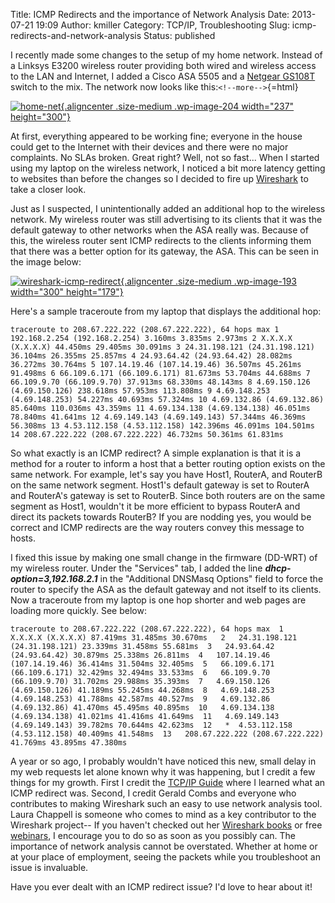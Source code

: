 Title: ICMP Redirects and the importance of Network Analysis
Date: 2013-07-21 19:09
Author: kmiller
Category: TCP/IP, Troubleshooting
Slug: icmp-redirects-and-network-analysis
Status: published

I recently made some changes to the setup of my home network. Instead of a Linksys E3200 wireless router providing both wired and wireless access to the LAN and Internet, I added a Cisco ASA 5505 and a [Netgear GS108T](http://www.netgear.com/business/products/switches/smart-switches/smart-switches/GS108T.aspx) switch to the mix. The network now looks like this:`<!--more-->`{=html}

[![home-net](http://www.thepacketologist.com/wp-content/uploads/2013/07/home-net21-237x300.jpg){.aligncenter .size-medium .wp-image-204 width="237" height="300"}](http://www.thepacketologist.com/wp-content/uploads/2013/07/home-net21.jpg)

At first, everything appeared to be working fine; everyone in the house could get to the Internet with their devices and there were no major complaints. No SLAs broken. Great right? Well, not so fast... When I started using my laptop on the wireless network, I noticed a bit more latency getting to websites than before the changes so I decided to fire up [Wireshark](http://www.wireshark.org) to take a closer look.

Just as I suspected, I unintentionally added an additional hop to the wireless network. My wireless router was still advertising to its clients that it was the default gateway to other networks when the ASA really was. Because of this, the wireless router sent ICMP redirects to the clients informing them that there was a better option for its gateway, the ASA. This can be seen in the image below:

[![wireshark-icmp-redirect](http://www.thepacketologist.com/wp-content/uploads/2013/07/wireshark-icmp-redirect-300x179.jpg){.aligncenter .size-medium .wp-image-193 width="300" height="179"}](http://www.thepacketologist.com/wp-content/uploads/2013/07/wireshark-icmp-redirect.jpg)

Here's a sample traceroute from my laptop that displays the additional hop:

`traceroute to 208.67.222.222 (208.67.222.222), 64 hops max 1 192.168.2.254 (192.168.2.254) 3.160ms 3.835ms 2.973ms 2 X.X.X.X (X.X.X.X) 44.450ms 29.405ms 30.091ms 3 24.31.198.121 (24.31.198.121) 36.104ms 26.355ms 25.857ms 4 24.93.64.42 (24.93.64.42) 28.082ms 36.272ms 30.764ms 5 107.14.19.46 (107.14.19.46) 36.507ms 45.261ms 91.498ms 6 66.109.6.171 (66.109.6.171) 81.673ms 53.704ms 44.688ms 7 66.109.9.70 (66.109.9.70) 37.913ms 68.330ms 48.143ms 8 4.69.150.126 (4.69.150.126) 238.618ms 57.953ms 113.808ms 9 4.69.148.253 (4.69.148.253) 54.227ms 40.693ms 57.324ms 10 4.69.132.86 (4.69.132.86) 85.640ms 110.036ms 43.359ms 11 4.69.134.138 (4.69.134.138) 46.051ms 78.840ms 41.641ms 12 4.69.149.143 (4.69.149.143) 57.344ms 46.369ms 56.308ms 13 4.53.112.158 (4.53.112.158) 142.396ms 46.091ms 104.501ms 14 208.67.222.222 (208.67.222.222) 46.732ms 50.361ms 61.831ms`

So what exactly is an ICMP redirect? A simple explanation is that it is a method for a router to inform a host that a better routing option exists on the same network. For example, let's say you have Host1, RouterA, and RouterB on the same network segment. Host1's default gateway is set to RouterA and RouterA's gateway is set to RouterB. Since both routers are on the same segment as Host1, wouldn't it be more efficient to bypass RouterA and direct its packets towards RouterB? If you are nodding yes, you would be correct and ICMP redirects are the way routers convey this message to hosts.

I fixed this issue by making one small change in the firmware (DD-WRT) of my wireless router. Under the "Services" tab, I added the line ***dhcp-option=3,192.168.2.1*** in the "Additional DNSMasq Options" field to force the router to specify the ASA as the default gateway and not itself to its clients. Now a traceroute from my laptop is one hop shorter and web pages are loading more quickly. See below:

`traceroute to 208.67.222.222 (208.67.222.222), 64 hops max  1   X.X.X.X (X.X.X.X) 87.419ms 31.485ms 30.670ms   2   24.31.198.121 (24.31.198.121) 23.339ms 31.458ms 55.681ms  3   24.93.64.42 (24.93.64.42) 30.879ms 25.338ms 26.811ms  4   107.14.19.46 (107.14.19.46) 36.414ms 31.504ms 32.405ms  5   66.109.6.171 (66.109.6.171) 32.429ms 32.494ms 33.533ms  6   66.109.9.70 (66.109.9.70) 31.702ms 29.988ms 35.393ms  7   4.69.150.126 (4.69.150.126) 41.189ms 55.245ms 44.268ms  8   4.69.148.253 (4.69.148.253) 41.788ms 42.587ms 40.527ms  9   4.69.132.86 (4.69.132.86) 41.470ms 45.495ms 40.895ms  10   4.69.134.138 (4.69.134.138) 41.021ms 41.416ms 41.649ms  11   4.69.149.143 (4.69.149.143) 39.782ms 70.644ms 42.623ms  12   *  4.53.112.158 (4.53.112.158) 40.409ms 41.548ms  13   208.67.222.222 (208.67.222.222) 41.769ms 43.895ms 47.380ms`

A year or so ago, I probably wouldn't have noticed this new, small delay in my web requests let alone known why it was happening, but I credit a few things for my growth. First I credit the [TCP/IP Guide](http://www.tcpipguide.com/) where I learned what an ICMP redirect was. Second, I credit Gerald Combs and everyone who contributes to making Wireshark such an easy to use network analysis tool. Laura Chappell is someone who comes to mind as a key contributor to the Wireshark project-- If you haven't checked out her [Wireshark books](http://www.wiresharkbook.com) or free [webinars](https://www.lcuportal2.com/index.php?option=com_content&view=category&layout=blog&id=49&Itemid=75), I encourage you to do so as soon as you possibly can. The importance of network analysis cannot be overstated. Whether at home or at your place of employment, seeing the packets while you troubleshoot an issue is invaluable.

Have you ever dealt with an ICMP redirect issue? I'd love to hear about it!

